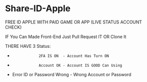 # Share-ID-Apple
FREE ID APPLE WITH PAID GAME OR APP (LIVE STATUS ACCOUNT CHECK)

IF You Can Made Front-End Just Pull Request IT OR Clone It

THERE HAVE 3 Status:
-                 2FA IS ON  - Account Has Turn ON
-                 Account OK - Account IS GOOD Can Using
- Error ID or Password Wrong - Wrong Account or Password
